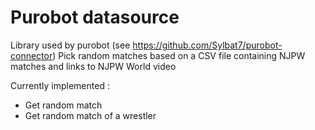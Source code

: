 # Purobot datasource

Library used by purobot (see https://github.com/Sylbat7/purobot-connector)
Pick random matches based on a CSV file containing NJPW matches and links to NJPW World video

Currently implemented :
  * Get random match
  * Get random match of a wrestler
